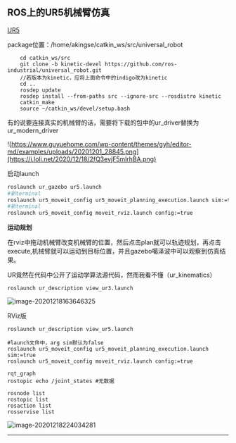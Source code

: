 ## ROS上的UR5机械臂仿真

[UR5](https://www.guyuehome.com/19083)

package位置：/home/akingse/catkin_ws/src/universal_robot

```shell
    cd catkin_ws/src
    git clone -b kinetic-devel https://github.com/ros-industrial/universal_robot.git
    //若版本为kinetic，应将上面命令中的indigo改为kinetic
    cd ..
    rosdep update
    rosdep install --from-paths src --ignore-src --rosdistro kinetic
    catkin_make
    source ~/catkin_ws/devel/setup.bash

```

有的说要连接真实的机械臂的话，需要将下载的包中的ur_driver替换为ur_modern_driver

![https://www.guyuehome.com/wp-content/themes/gyh/editor-md/examples/uploads/20201201_28845.png](https://i.loli.net/2020/12/18/2fQ3evjF5mlrhBA.png)

启动launch

```sh
roslaunch ur_gazebo ur5.launch
#新terminal
roslaunch ur5_moveit_config ur5_moveit_planning_execution.launch sim:=true
#新terminal
roslaunch ur5_moveit_config moveit_rviz.launch config:=true
```

**运动规划** 

在rviz中拖动机械臂改变机械臂的位置，然后点击plan就可以轨迹规划，再点击execute,机械臂就可以运动到目标位置，并且gazebo噶泽波中可以观察到仿真结果。

UR竟然在代码中公开了运动学算法源代码，然而我看不懂（ur_kinematics）

```
roslaunch ur_description view_ur3.launch
```

![image-20201218163646325](https://i.loli.net/2020/12/18/kAuveDolpUmtFCV.png)

RViz版

```
roslaunch ur_description view_ur5.launch

#launch文件中，arg sim默认为false
roslaunch ur5_moveit_config ur5_moveit_planning_execution.launch sim:=true
roslaunch ur5_moveit_config moveit_rviz.launch config:=true
```



```
rqt_graph 
rostopic echo /joint_states #无数据

rosnode list
rostopic list
rosaction list
rosservise list
```



![image-20201218224034281](https://i.loli.net/2020/12/18/R67CtcpYrMAVxim.png)

---


